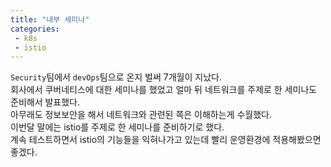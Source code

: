 ```yaml
---
title: "내부 세미나"
categories:
 - k8s
 - istio
---
```

```Security```팀에서 ```devOps```팀으로 온지 벌써 7개월이 지났다.  
회사에서 쿠버네티스에 대한 세미나를 했었고 얼마 뒤 네트워크를 주제로 한 세미나도 준비해서 발표했다.  
아무래도 정보보안을 해서 네트워크와 관련된 쪽은 이해하는게 수월했다.  
이번달 말에는 istio를 주제로 한 세미나를 준비하기로 했다.  
계속 테스트하면서 istio의 기능들을 익혀나가고 있는데 빨리 운영환경에 적용해봤으면 좋겠다.


